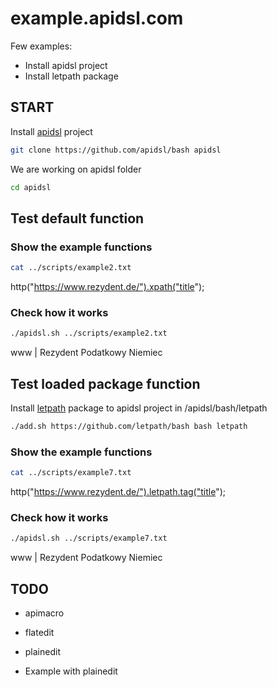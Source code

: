 # example.apidsl.com

Few examples:
+ Install apidsl project
+ Install letpath package

## START

Install [apidsl](https://github.com/apidsl/bash) project

```bash
git clone https://github.com/apidsl/bash apidsl
````

We are working on apidsl folder
```bash
cd apidsl 
````

## Test default function

### Show the example functions

```bash
cat ../scripts/example2.txt
```
http("https://www.rezydent.de/").xpath("title");

### Check how it works

```bash
./apidsl.sh ../scripts/example2.txt
```
www | Rezydent Podatkowy Niemiec


## Test loaded package function

Install [letpath](https://github.com/letpath/bash) package to apidsl project in /apidsl/bash/letpath

```bash
./add.sh https://github.com/letpath/bash bash letpath
```

### Show the example functions

```bash
cat ../scripts/example7.txt
```
http("https://www.rezydent.de/").letpath.tag("title");

### Check how it works
```bash
./apidsl.sh ../scripts/example7.txt
```
www | Rezydent Podatkowy Niemiec
    

## TODO


+ apimacro
+ flatedit
+ plainedit

+ Example with plainedit